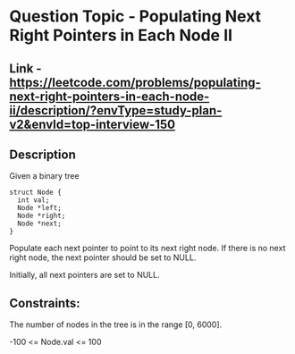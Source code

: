 # Question Topic - Populating Next Right Pointers in Each Node II


## Link - https://leetcode.com/problems/populating-next-right-pointers-in-each-node-ii/description/?envType=study-plan-v2&envId=top-interview-150

## Description

Given a binary tree

```
struct Node {
  int val;
  Node *left;
  Node *right;
  Node *next;
}
```
Populate each next pointer to point to its next right node. If there is no next right node, the next pointer should be set to NULL.

Initially, all next pointers are set to NULL.

## Constraints:

The number of nodes in the tree is in the range [0, 6000].

-100 <= Node.val <= 100
